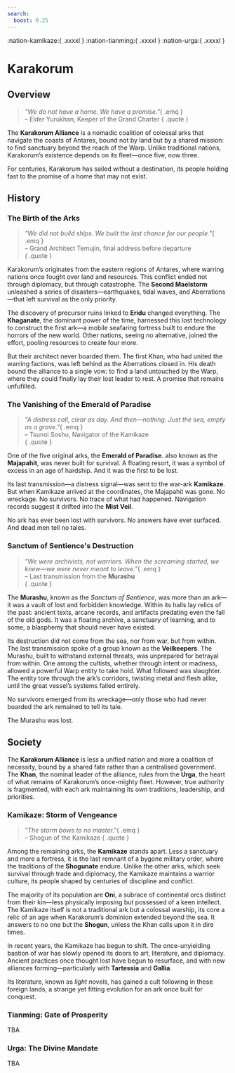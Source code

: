 ```yaml
---
search:
  boost: 0.25
---
```


:nation-kamikaze:{ .xxxxl } :nation-tianming:{ .xxxxl } :nation-urga:{ .xxxxl }

# Karakorum  

## Overview

> *"We do not have a home. We have a promise."*{ .emq }  
– Elder Yurukhan, Keeper of the Grand Charter
{ .quote }

The **Karakorum Alliance** is a nomadic coalition of colossal arks that navigate the coasts of Antares, bound not by land but by a shared mission: to find sanctuary beyond the reach of the Warp. Unlike traditional nations, Karakorum’s existence depends on its fleet—once five, now three. 

For centuries, Karakorum has sailed without a destination, its people holding fast to the promise of a home that may not exist.  

## History  

### The Birth of the Arks  

> *"We did not build ships. We built the last chance for our people."*{ .emq }  
– Grand Architect Temujin, final address before departure  
{ .quote }  
 
Karakorum’s originates from the eastern regions of Antares, where warring nations once fought over land and resources. This conflict ended not through diplomacy, but through catastrophe. The **Second Maelstorm** unleashed a series of disasters—earthquakes, tidal waves, and Aberrations—that left survival as the only priority.  

The discovery of precursor ruins linked to **Eridu** changed everything. The **Khaganate**, the dominant power of the time, harnessed this lost technology to construct the first ark—a mobile seafaring fortress built to endure the horrors of the new world. Other nations, seeing no alternative, joined the effort, pooling resources to create four more.  

But their architect never boarded them. The first Khan, who had united the warring factions, was left behind as the Aberrations closed in. His death bound the alliance to a single vow: to find a land untouched by the Warp, where they could finally lay their lost leader to rest. A promise that remains unfufilled.

### The Vanishing of the Emerald of Paradise  

> *"A distress call, clear as day. And then—nothing. Just the sea, empty as a grave."*{ .emq }  
– Tsunoi Soshu, Navigator of the Kamikaze  
{ .quote }  

One of the five original arks, the **Emerald of Paradise**. also known as the **Majapahit**, was never built for survival. A floating resort, it was a symbol of excess in an age of hardship. And it was the first to be lost.  

Its last transmission—a distress signal—was sent to the war-ark **Kamikaze**. But when Kamikaze arrived at the coordinates, the Majapahit was gone. No wreckage. No survivors. No trace of what had happened. Navigation records suggest it drifted into the **Mist Veil**.  

No ark has ever been lost with survivors. No answers have ever surfaced. And dead men tell no tales.  

### Sanctum of Sentience's Destruction

> *"We were archivists, not warriors. When the screaming started, we knew—we were never meant to leave."*{ .emq }  
– Last transmission from the **Murashu**  
{ .quote }  

The **Murashu**, known as the *Sanctum of Sentience*, was more than an ark—it was a vault of lost and forbidden knowledge. Within its halls lay relics of the past: ancient texts, arcane records, and artifacts predating even the fall of the old gods. It was a floating archive, a sanctuary of learning, and to some, a blasphemy that should never have existed.  

Its destruction did not come from the sea, nor from war, but from within. The last transmission spoke of a group known as the **Veilkeepers**. The Murashu, built to withstand external threats, was unprepared for betrayal from within. One among the cultists, whether through intent or madness, allowed a powerful Warp entity to take hold. What followed was slaughter. The entity tore through the ark’s corridors, twisting metal and flesh alike, until the great vessel’s systems failed entirely.

No survivors emerged from its wreckage—only those who had never boarded the ark remained to tell its tale.

The Murashu was lost. 

## Society  

The **Karakorum Alliance** is less a unified nation and more a coalition of necessity, bound by a shared fate rather than a centralised government. The **Khan**, the nominal leader of the alliance, rules from the **Urga**, the heart of what remains of Karakorum’s once-mighty fleet. However, true authority is fragmented, with each ark maintaining its own traditions, leadership, and priorities.  

### Kamikaze: Storm of Vengeance

> *"The storm bows to no master."*{ .emq }  
– Shogun of the Kamikaze
{ .quote }  

Among the remaining arks, the **Kamikaze** stands apart. Less a sanctuary and more a fortress, it is the last remnant of a bygone military order, where the traditions of the **Shogunate** endure. Unlike the other arks, which seek survival through trade and diplomacy, the Kamikaze maintains a warrior culture, its people shaped by centuries of discipline and conflict.  

The majority of its population are **Oni**, a subrace of continental orcs distinct from their kin—less physically imposing but possessed of a keen intellect. The Kamikaze itself is not a traditional ark but a colossal warship, its core a relic of an age when Karakorum’s dominion extended beyond the sea. It answers to no one but the **Shogun**, unless the Khan calls upon it in dire times.  

In recent years, the Kamikaze has begun to shift. The once-unyielding bastion of war has slowly opened its doors to art, literature, and diplomacy. Ancient practices once thought lost have begun to resurface, and with new alliances forming—particularly with **Tartessia** and **Gallia**. 

Its literature, known as *light novels*, has gained a cult following in these foreign lands, a strange yet fitting evolution for an ark once built for conquest.

### Tianming: Gate of Prosperity

TBA

### Urga: The Divine Mandate

TBA